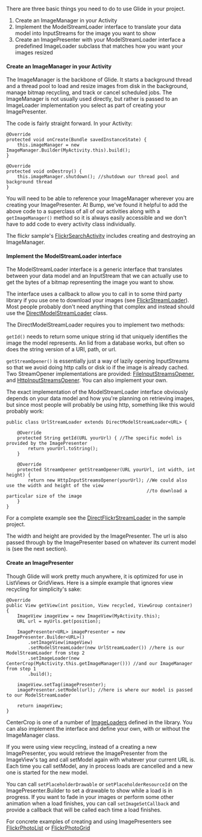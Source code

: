 There are three basic things you need to do to use Glide in your project.

1. Create an ImageManager in your Activity
2. Implement the ModelStreamLoader interface to translate your data model into InputStreams for the image you want to show
3. Create an ImagePresenter with your ModelStreamLoader interface a predefined ImageLoader subclass that matches how you want your images resized

#### Create an ImageManager in your Activity

The ImageManager is the backbone of Glide. It starts a background thread and a thread pool to load and resize images from disk in the background, manage bitmap recycling, and track or cancel scheduled jobs. The ImageManager is not usually used directly, but rather is passed to an ImageLoader implementation you select as part of creating your ImagePresenter.

The code is fairly straight forward. In your Activity:

    @Override
    protected void onCreate(Bundle savedInstanceState) {
        this.imageManager = new ImageManager.Builder(MyActivity.this).build(); 
    }

    @Override
    protected void onDestroy() {
        this.imageManager.shutdown(); //shutdown our thread pool and background thread
    }

You will need to be able to reference your ImageManager wherever you are creating your ImagePresenter. At Bump, we've found it helpful to add the above code to a superclass of all of our activities along with a `getImageManager()` method so it is always easily accessible and we don't have to add code to every activity class individually.

The flickr sample's [FlickrSearchActivity](https://github.com/sjudd/glide/blob/master/samples/flickr/src/com/bumptech/flickr/FlickrSearchActivity.java) includes creating and destroying an ImageManager.

#### Implement the ModelStreamLoader interface

The ModelStreamLoader interface is a generic interface that translates between your data model and an InputStream that we can actually use to get the bytes of a bitmap representing the image you want to show. 

The interface uses a callback to allow you to call in to some third party library if you use one to download your images (see [FlickrStreamLoader](https://github.com/sjudd/glide/blob/master/samples/flickr/src/com/bumptech/flickr/FlickrStreamLoader.java)). Most people probably don't need anything that complex and instead should use the [DirectModelStreamLoader](https://github.com/sjudd/glide/blob/master/library/src/com/bumptech/glide/loader/model/DirectModelStreamLoader.java) class. 

The DirectModelStreamLoader requires you to implement two methods:

`getId()` needs to return some unique string id that uniquely identifies the image the model represents. An Iid from a database works, but often so does the string version of a URI, path, or url. 

`getStreamOpener()` is essentially just a way of lazily opening InputStreams so that we avoid doing http calls or disk io if the image is already cached. Two StreamOpener implementations are provided: [FileInputStreamsOpener](https://github.com/sjudd/glide/blob/master/library/src/com/bumptech/glide/loader/opener/FileInputStreamsOpener.java), and [HttpInputStreamsOpener](https://github.com/sjudd/glide/blob/master/library/src/com/bumptech/glide/loader/opener/HttpInputStreamsOpener.java). You can also implement your own.

The exact implementation of the ModelStreamLoader interface obviously depends on your data model and how you're planning on retrieving images, but since most people will probably be using http, something like this would probably work:

    public class UrlStreamLoader extends DirectModelStreamLoader<URL> {

        @Override
        protected String getId(URL yourUrl) { //The specific model is provided by the ImagePresenter
            return yourUrl.toString();
        }
       
        @Override
        protected StreamOpener getStreamOpener(URL yourUrl, int width, int height) {
            return new HttpInputStreamsOpener(yourUrl); //We could also use the width and height of the view    
                                                        //to download a particular size of the image
        }
    }

For a complete example see the [DirectFlickrStreamLoader](e/blob/master/samples/flickr/src/com/bumptech/flickr/DirectFlickrStreamLoader.java) in the sample project. 

The width and height are provided by the ImagePresenter. The url is also passed through by the ImagePresenter based on whatever its current model is (see the next section).

#### Create an ImagePresenter

Though Glide will work pretty much anywhere, it is optimized for use in ListViews or GridViews. Here is a simple example that ignores view recycling for simplicity's sake:

    @Override
    public View getView(int position, View recycled, ViewGroup container) { 
        ImageView imageView = new ImageView(MyActivity.this); 
        URL url = myUrls.get(position);

        ImagePresenter<URL> imagePresenter = new ImagePresenter.Builder<URL>()
            .setImageView(imageView)
            .setModelStreamLoader(new UrlStreamLoader()) //here is our ModelStreamLoader from step 2
            .setImageLoader(new CenterCrop(MyActivity.this.getImageManager())) //and our ImageManager from step 1
            .build();
        
        imageView.setTag(imagePresenter);
        imagePresenter.setModel(url); //here is where our model is passed to our ModelStreamLoader
    
        return imageView;
    } 

CenterCrop is one of a number of [ImageLoaders](https://github.com/sjudd/glide/tree/master/library/src/com/bumptech/glide/resize/loader) defined in the library. You can also implement the interface and define your own, with or without the ImageManager class.
        
If you were using view recycling, instead of a creating a new ImagePresenter, you would retrieve the ImagePresenter from the ImageView's tag and call setModel again with whatever your current URL is. Each time you call setModel, any in process loads are cancelled and a new one is started for the new model. 

You can call `setPlaceholderDrawable` or `setPlaceholderResourceId` on the ImagePresenter.Builder to set a drawable to show while a load is in progress. If you want to fade in your images or perform some other animation when a load finishes, you can call `setImageSetCallback` and provide a callback that will be called each time a load finishes.

For concrete examples of creating and using ImagePresenters see [FlickrPhotoList](https://github.com/sjudd/glide/blob/master/samples/flickr/src/com/bumptech/flickr/FlickrPhotoList.java) or [FlickrPhotoGrid](https://github.com/sjudd/glide/blob/master/samples/flickr/src/com/bumptech/flickr/FlickrPhotoGrid.java)

